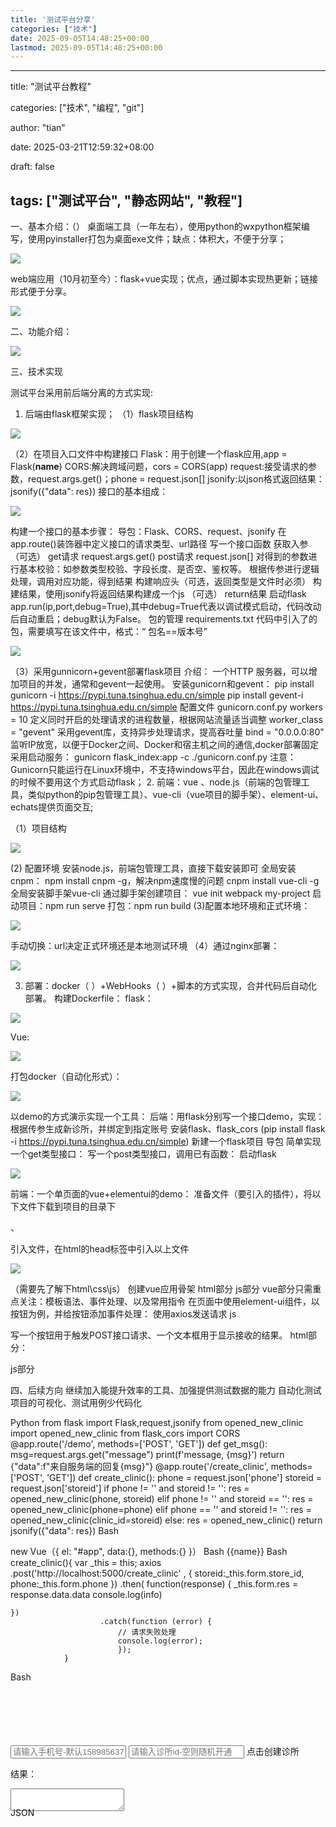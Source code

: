 ```yaml
---
title: '测试平台分享'
categories: ["技术"]
date: 2025-09-05T14:48:25+00:00
lastmod: 2025-09-05T14:48:25+00:00
---
```


---
title: "测试平台教程"

categories: ["技术", "编程", "git"]

author: "tian"

date: 2025-03-21T12:59:32+08:00

draft: false

tags: ["测试平台", "静态网站", "教程"]
---


一、基本介绍：（）
桌面端工具（一年左右），使用python的wxpython框架编写，使用pyinstaller打包为桌面exe文件；缺点：体积大，不便于分享；

![](./images/image_0fa5b6bdd33056f5c14c2ba21dca4298.png)

web端应用（10月初至今）：flask+vue实现；优点，通过脚本实现热更新；链接形式便于分享。

![](./images/image_554bf84092b63f4dfeef955bec300c72.png)

二、功能介绍：

![](./images/image_d8f9cc72d69a56ab872809e6e0c32ca7.png)

三、技术实现

测试平台采用前后端分离的方式实现:

1. 后端由flask框架实现；
   （1）flask项目结构

![](./images/image_08bf969bb5e6e6a6c2866b5ecd815b9a.png)

（2）在项目入口文件中构建接口
Flask：用于创建一个flask应用,app = Flask(__name__)
CORS:解决跨域问题，cors = CORS(app)
request:接受请求的参数，request.args.get()；phone = request.json[]
jsonify:以json格式返回结果：jsonify({"data": res})
接口的基本组成：

![](./images/image_1e0619b874f00563f4df88a914e7b216.png)

 构建一个接口的基本步骤：
导包：Flask、CORS、request、jsonify
在app.route()装饰器中定义接口的请求类型、url路径
写一个接口函数
获取入参（可选）
get请求 request.args.get()
post请求 request.json[]
对得到的参数进行基本校验：如参数类型校验、字段长度、是否空、鉴权等。
根据传参进行逻辑处理，调用对应功能，得到结果
构建响应头（可选，返回类型是文件时必须）
构建结果，使用jsonify将返回结果构建成一个js （可选）
return结果
启动flask
app.run(ip,port,debug=True),其中debug=True代表以调试模式启动，代码改动后自动重启；debug默认为False。
包的管理 requirements.txt
代码中引入了的包，需要填写在该文件中，格式：“ 包名==版本号”

![](./images/image_ddafd5dad0788c85d978475b2b619b09.png)

（3）采用gunnicorn+gevent部署flask项目
介绍：
一个HTTP 服务器，可以增加项目的并发，通常和gevent一起使用。
安装gunicorn和gevent：
pip install gunicorn  -i  https://pypi.tuna.tsinghua.edu.cn/simple
pip install gevent-i  https://pypi.tuna.tsinghua.edu.cn/simple
配置文件 gunicorn.conf.py
workers = 10   定义同时开启的处理请求的进程数量，根据网站流量适当调整
worker_class = "gevent"   采用gevent库，支持异步处理请求，提高吞吐量
bind = "0.0.0.0:80"     监听IP放宽，以便于Docker之间、Docker和宿主机之间的通信,docker部署固定
采用启动服务：
gunicorn flask_index:app -c ./gunicorn.conf.py
注意：Gunicorn只能运行在Linux环境中，不支持windows平台，因此在windows调试的时候不要用这个方式启动flask；
2. 前端：vue 、node.js（前端的包管理工具，类似python的pip包管理工具）、vue-cli（vue项目的脚手架）、element-ui、echats提供页面交互;

（1）项目结构

![](./images/image_680bf7fefd24183bf8cd552ddaf81927.png)

(2) 配置环境
安装node.js，前端包管理工具，直接下载安装即可
全局安装cnpm： npm install cnpm -g，解决npm速度慢的问题
cnpm install vue-cli -g  全局安装脚手架vue-cli
通过脚手架创建项目： vue init webpack my-project
启动项目：npm run serve
打包：npm run build
(3)配置本地环境和正式环境：

![](./images/image_5b24ce544b8a02a4bf3812ee1647b3fc.png)

手动切换：url决定正式环境还是本地测试环境
（4）通过nginx部署：

![](./images/image_2961a12f1bd2f3566b7db34205d638a5.png)

3. 部署：docker（ ）+WebHooks（ ）+脚本的方式实现，合并代码后自动化部署。
   构建Dockerfile：
   flask：

![](./images/image_1276a3b42f825574d5086837e2f3deb6.png)

Vue:

![](./images/image_c227778dd2a5fb9b9f374d1992b93e15.png)

打包docker（自动化形式）：

![](./images/image_463160a7239c2bc6910773506a635347.png)

以demo的方式演示实现一个工具：
 后端：用flask分别写一个接口demo，实现：根据传参生成新诊所，并绑定到指定账号
安装flask、flask_cors (pip install flask  -i   https://pypi.tuna.tsinghua.edu.cn/simple)
新建一个flask项目
导包
简单实现一个get类型接口：
写一个post类型接口，调用已有函数：
启动flask

![](./images/image_dc9d6b700c77538e99e3607af9f25b29.png)

 前端：一个单页面的vue+elementui的demo：
准备文件（要引入的插件），将以下文件下载到项目的目录下

 、

引入文件，在html的head标签中引入以上文件

![](./images/image_12a8821e67f8115e5f38229737eae9d9.png)

（需要先了解下html\css\js）
创建vue应用骨架
html部分
js部分
vue部分只需重点关注：模板语法、事件处理、以及常用指令
在页面中使用element-ui组件，以按钮为例，并给按钮添加事件处理：
使用axios发送请求
js

写一个按钮用于触发POST接口请求、一个文本框用于显示接收的结果。
html部分：

js部分

四、后续方向
继续加入能提升效率的工具、加强提供测试数据的能力
自动化测试项目的可视化、测试用例少代码化

Python
from flask import Flask,request,jsonify
from opened_new_clinic import opened_new_clinic
from flask_cors import CORS
@app.route('/demo', methods=['POST', 'GET'])
def get_msg():
    msg=request.args.get("message")
    print(f'message, {msg}')
    return {"data":f"来自服务端的回复{msg}"}
@app.route('/create_clinic', methods=['POST', 'GET'])
def create_clinic():
    phone = request.json['phone']
    storeid = request.json['storeid']
    if phone != '' and storeid != '':
        res = opened_new_clinic(phone, storeid)
    elif phone != '' and storeid == '':
        res = opened_new_clinic(phone=phone)
    elif phone == '' and storeid != '':
        res = opened_new_clinic(clinic_id=storeid)
    else:
        res = opened_new_clinic()
    return jsonify({"data": res})
Bash

<div id="app">
</div>
new Vue（{
el: "#app",
data:{},
methods:{}
}）
Bash
<el-row>
 <el-button type="primary" @click="send()">{{name}}</el-button>
 </el-row>
Bash
create_clinic(){
            var _this = this;
                    axios
                        .post('http://localhost:5000/create_clinic' , {
                            storeid:_this.form.store_id,
                            phone:_this.form.phone
                        })
                        .then(
                            function(response) {
                            _this.form.res = response.data.data
                            console.log(info)

    })
                        .catch(function (error) {
                            // 请求失败处理
                            console.log(error);
                            });
                }
Bash

<div style="height: 100px; margin-top: 100px;">
 <el-row>
                <input type="text" v-model="form.phone" placeholder="请输入手机号-默认15898563796">
                <input type="text" v-model="form.store_id"  placeholder="请输入诊所id-空则随机开通">
                <el-button type="primary" @click="create_clinic()">点击创建诊所</el-button>
            </el-row>
            <el-row>
                <p>结果：</p>
                <textarea v-model="form.res"></textarea>
            </el-row>
 </div>
JSON
<script>
        new Vue({
            el: "#app",
            data:{
                name:"测试平台",
                url: "http://test-platform.guangpuyun.cn/",
                info:"",
                form:{
                    phone:'',
                    store_id:'',
                    res:''
                }
            },

    methods: {
                send(){
                    var _this = this;
                    axios
                        .get('http://localhost:5000/demo?message=test')
                        .then(
                            function(response) {
                            _this.info = response.data.data
                            console.log(info)

    })
                        .catch(function (error) {
                            // 请求失败处理
                            console.log(error);
                            });
                },
                create_clinic(){
                    var _this = this;
                    axios
                        .post('http://localhost:5000/create_clinic' , {
                            storeid:_this.form.store_id,
                            phone:_this.form.phone
                        })
                        .then(
                            function(response) {
                            _this.form.res = response.data.data
                            console.log(info)

    })
                        .catch(function (error) {
                            // 请求失败处理
                            console.log(error);
                            });
                }
            },
})`</script>`
